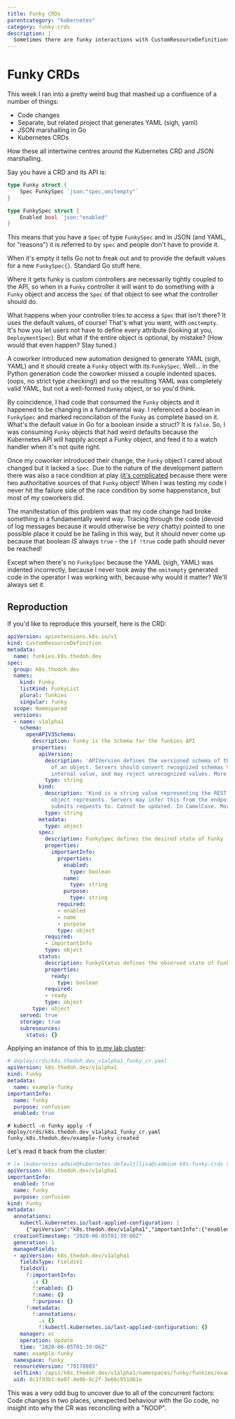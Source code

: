 ```yaml
---
title: Funky CRDs
parentcategory: "kubernetes"
category: funky-crds
description: |
  Sometimes there are funky interactions with CustomResourceDefinitions.
---
```


# Funky CRDs

This week I ran into a pretty weird bug that mashed up a confluence of a number of things:

* Code changes
* Separate, but related project that generates YAML (sigh, yaml)
* JSON marshalling in Go
* Kubernetes CRDs

How these all intertwine centres around the Kubernetes CRD and JSON marshalling.

Say you have a CRD and its API is:

```go
type Funky struct {
	Spec FunkySpec `json:"spec,omitempty"`
}

type FunkySpec struct {
	Enabled bool `json:"enabled"
}
```

This means that you have a `Spec` of type `FunkySpec` and in JSON (and YAML, for "reasons") it is referred to by `spec` and people don't have to provide it.

When it's empty it tells Go not to freak out and to provide the default values for a new `FunkySpec{}`. Standard Go stuff here.

Where it gets funky is custom controllers are necessarily tightly coupled to the API, so when in a `Funky` controller it will want to do something with a `Funky` object and access the `Spec` of that object to see what the controller should do.

What happens when your controller tries to access a `Spec` that isn't there? It uses the default values, of course! That's what you want, with `omitempty`. It's how you let users not have to define every attribute (looking at you, `DeploymentSpec`). But what if the entire object is optional, by mistake? (How would that even happen? Stay tuned.)

A coworker introduced new automation designed to generate YAML (sigh, YAML) and it should create a `Funky` object with its `FunkySpec`. Well... in the Python generation code the coworker missed a couple indented spaces. (oops, no strict type checking!) and so the resulting YAML was completely valid YAML, but not a well-formed `Funky` object, or so you'd think.

By coincidence, I had code that consumed the `Funky` objects and it happened to be changing in a fundamental way. I referenced a boolean in `FunkySpec` and marked reconcilation of the `Funky` as complete based on it. What's the default value in Go for a boolean inside a struct? It is `false`. So, I was consuming `Funky` objects that had weird defaults because the Kubernetes API will happily accept a Funky object, and feed it to a watch handler when it's not quite right.

Once my coworker introduced their change, the `Funky` object I cared about changed but it lacked a `Spec`. Due to the nature of the development pattern there was also a race condition at play ([it's complicated](https://github.com/openshift/hive]) because there were two authoritative sources of that `Funky` object! When I was testing my code I never hit the failure side of the race condition by some happenstance, but most of my coworkers did.

The manifestation of this problem was that my code change had broke something in a fundamentally weird way. Tracing through the code (devoid of log messages because it would otherwise be _very_ chatty) pointed to one possible place it could be be failing in this way, but it should never come up because that boolean _IS_ always `true` - the `if !true` code path should never be reached!

Except when there's no `FunkySpec` because the YAML (sigh, YAML) was indented incorrectly, because I never took away the `omitempty` generated code in the operator I was working with, because why would it matter? We'll always set it.

## Reproduction

If you'd like to reproduce this yourself, here is the CRD:

```yaml
apiVersion: apiextensions.k8s.io/v1
kind: CustomResourceDefinition
metadata:
  name: funkies.k8s.thedoh.dev
spec:
  group: k8s.thedoh.dev
  names:
    kind: Funky
    listKind: FunkyList
    plural: funkies
    singular: funky
  scope: Namespaced
  versions:
  - name: v1alpha1
    schema:
      openAPIV3Schema:
        description: Funky is the Schema for the funkies API
        properties:
          apiVersion:
            description: 'APIVersion defines the versioned schema of this representation
              of an object. Servers should convert recognized schemas to the latest
              internal value, and may reject unrecognized values. More info: https://git.k8s.io/community/contributors/devel/sig-architecture/api-conventions.md#resources'
            type: string
          kind:
            description: 'Kind is a string value representing the REST resource this
              object represents. Servers may infer this from the endpoint the client
              submits requests to. Cannot be updated. In CamelCase. More info: https://git.k8s.io/community/contributors/devel/sig-architecture/api-conventions.md#types-kinds'
            type: string
          metadata:
            type: object
          spec:
            description: FunkySpec defines the desired state of Funky
            properties:
              importantInfo:
                properties:
                  enabled:
                    type: boolean
                  name:
                    type: string
                  purpose:
                    type: string
                required:
                - enabled
                - name
                - purpose
                type: object
            required:
            - importantInfo
            type: object
          status:
            description: FunkyStatus defines the observed state of Funky
            properties:
              ready:
                type: boolean
            required:
            - ready
            type: object
        type: object
    served: true
    storage: true
    subresources:
      status: {}
```

Applying an instance of this to [in my lab cluster](/kubernetes/rock64-cluster.html):

```yaml
# deploy/crds/k8s.thedoh.dev_v1alpha1_funky_cr.yaml
apiVersion: k8s.thedoh.dev/v1alpha1
kind: Funky
metadata:
  name: example-funky
importantInfo:
  name: funky
  purpose: confusion
  enabled: true
```

```shell
# kubectl -n funky apply -f deploy/crds/k8s.thedoh.dev_v1alpha1_funky_cr.yaml
funky.k8s.thedoh.dev/example-funky created
```

Let's read it back from the cluster:

```yaml
# (⎈ |kubernetes-admin@kubernetes:default)lisa@cadmium k8s-funky-crds $ kubectl -n funky get funky example-funky -o yaml
apiVersion: k8s.thedoh.dev/v1alpha1
importantInfo:
  enabled: true
  name: funky
  purpose: confusion
kind: Funky
metadata:
  annotations:
    kubectl.kubernetes.io/last-applied-configuration: |
      {"apiVersion":"k8s.thedoh.dev/v1alpha1","importantInfo":{"enabled":true,"name":"funky","purpose":"confusion"},"kind":"Funky","metadata":{"annotations":{},"name":"example-funky","namespace":"funky"}}
  creationTimestamp: "2020-06-05T01:39:06Z"
  generation: 1
  managedFields:
  - apiVersion: k8s.thedoh.dev/v1alpha1
    fieldsType: FieldsV1
    fieldsV1:
      f:importantInfo:
        .: {}
        f:enabled: {}
        f:name: {}
        f:purpose: {}
      f:metadata:
        f:annotations:
          .: {}
          f:kubectl.kubernetes.io/last-applied-configuration: {}
    manager: oc
    operation: Update
    time: "2020-06-05T01:39:06Z"
  name: example-funky
  namespace: funky
  resourceVersion: "70178603"
  selfLink: /apis/k8s.thedoh.dev/v1alpha1/namespaces/funky/funkies/example-funky
  uid: 0c1fd3b1-6e07-4e9b-8c2f-3e66c951d61e
```

This was a very odd bug to uncover due to all of the concurrent factors: Code changes in two places, unexpected behaviour with the Go code, no insight into why the CR was reconciling with a "NOOP".
